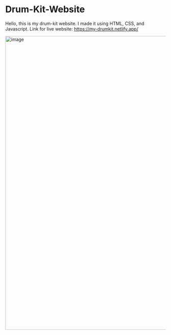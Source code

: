 # Drum-Kit-Website
Hello, this is my drum-kit website. I made it using HTML, CSS, and Javascript.
Link for live website: https://my-drumkit.netlify.app/

<img width="923" alt="image" src="https://user-images.githubusercontent.com/71205609/182329425-a253b559-fccd-4d39-a3ca-eb45c4f08867.png">
